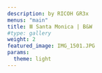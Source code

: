 ```yaml
---
description: by RICOH GR3x
menus: "main"
title: Ⅲ Santa Monica | B&W
#type: gallery
weight: 2
featured_image: IMG_1501.JPG
params:
  theme: light
---
```

